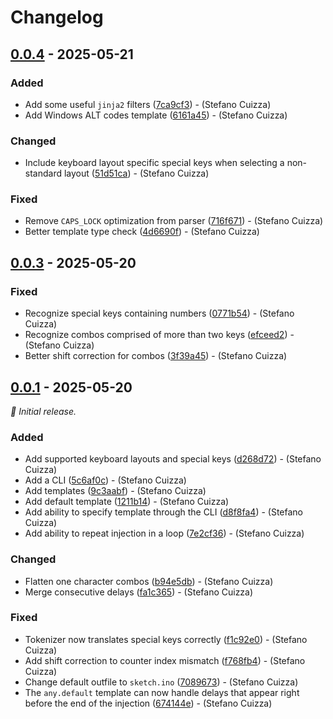 
# Changelog



## [0.0.4](https://github.com/x55xaa/arduck/compare/v0.0.3...v0.0.4) - 2025-05-21

### Added

- Add some useful `jinja2` filters ([7ca9cf3](https://github.com/x55xaa/arduck/commit/7ca9cf3a1dce9b41a0f711394425a6238d7b1684)) - (Stefano Cuizza)
- Add Windows ALT codes template ([6161a45](https://github.com/x55xaa/arduck/commit/6161a452fb6f58fd70318583581599e46d623020)) - (Stefano Cuizza)

### Changed

- Include keyboard layout specific special keys when selecting a non-standard layout ([51d51ca](https://github.com/x55xaa/arduck/commit/51d51ca852925b17fd1626b6426b76d60ee72dd6)) - (Stefano Cuizza)

### Fixed

- Remove `CAPS_LOCK` optimization from parser ([716f671](https://github.com/x55xaa/arduck/commit/716f671a8802a7b21fd89d228acd738c559e06bf)) - (Stefano Cuizza)
- Better template type check ([4d6690f](https://github.com/x55xaa/arduck/commit/4d6690fed53a1aa6f1db696ad9a929b71ee2f70f)) - (Stefano Cuizza)


## [0.0.3](https://github.com/x55xaa/arduck/compare/v0.0.1...v0.0.3) - 2025-05-20

### Fixed

- Recognize special keys containing numbers ([0771b54](https://github.com/x55xaa/arduck/commit/0771b54b6d9f633960a56b42fe57529970d3cc3f)) - (Stefano Cuizza)
- Recognize combos comprised of more than two keys ([efceed2](https://github.com/x55xaa/arduck/commit/efceed2f4e3c1292c8c0960229e03244c9ecaa4d)) - (Stefano Cuizza)
- Better shift correction for combos ([3f39a45](https://github.com/x55xaa/arduck/commit/3f39a45623315c88affc3fb3c525a1f0fc267734)) - (Stefano Cuizza)


## [0.0.1](https://github.com/x55xaa/arduck/releases/tag/v0.0.1) - 2025-05-20

_🌱 Initial release._

### Added

- Add supported keyboard layouts and special keys ([d268d72](https://github.com/x55xaa/arduck/commit/d268d722fdea1ce42b5739f5a62c00ef2d90b9a7)) - (Stefano Cuizza)
- Add a CLI ([5c6af0c](https://github.com/x55xaa/arduck/commit/5c6af0c540929977aa695e4ab646415cb1a0843e)) - (Stefano Cuizza)
- Add templates ([9c3aabf](https://github.com/x55xaa/arduck/commit/9c3aabf5d8f5670315d617321245feab78b67364)) - (Stefano Cuizza)
- Add default template ([1211b14](https://github.com/x55xaa/arduck/commit/1211b149f1ddf6157936b0b004c74ddee959279c)) - (Stefano Cuizza)
- Add ability to specify template through the CLI ([d8f8fa4](https://github.com/x55xaa/arduck/commit/d8f8fa42e5a12adddbf42e8047cf92b78d7b959b)) - (Stefano Cuizza)
- Add ability to repeat injection in a loop ([7e2cf36](https://github.com/x55xaa/arduck/commit/7e2cf3615eaaccc197428efcb7bf0a2a7ad37dda)) - (Stefano Cuizza)

### Changed

- Flatten one character combos ([b94e5db](https://github.com/x55xaa/arduck/commit/b94e5db63c23496bfc182819d494c3bc0b4bec57)) - (Stefano Cuizza)
- Merge consecutive delays ([fa1c365](https://github.com/x55xaa/arduck/commit/fa1c3658e01f07018efaf4e6dcb397ce0ecdec8f)) - (Stefano Cuizza)

### Fixed

- Tokenizer now translates special keys correctly ([f1c92e0](https://github.com/x55xaa/arduck/commit/f1c92e0f8839cedce491a92bb3dde299466d7c83)) - (Stefano Cuizza)
- Add shift correction to counter index mismatch ([f768fb4](https://github.com/x55xaa/arduck/commit/f768fb4f49cf8085ea5b6bad49084e7125356778)) - (Stefano Cuizza)
- Change default outfile to `sketch.ino` ([7089673](https://github.com/x55xaa/arduck/commit/708967396441d495e30dc1d280230a855db7c473)) - (Stefano Cuizza)
- The `any.default` template can now handle delays that appear right before the end of the injection ([674144e](https://github.com/x55xaa/arduck/commit/674144e32b2f3386ac57fd2d0471368dc23362e1)) - (Stefano Cuizza)

